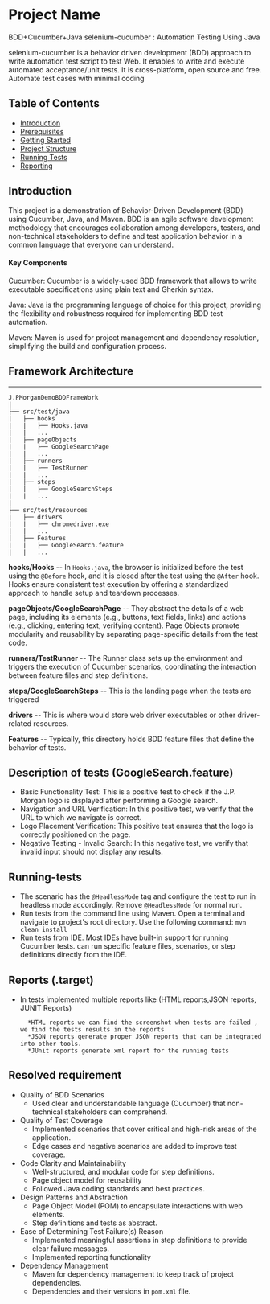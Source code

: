 # Project Name
BDD+Cucumber+Java
selenium-cucumber : Automation Testing Using Java

selenium-cucumber is a behavior driven development (BDD) approach to write automation test script to test Web. It enables to write and execute automated acceptance/unit tests. It is cross-platform, open source and free. Automate test cases with minimal coding

## Table of Contents

- [Introduction](#introduction)
- [Prerequisites](#prerequisites)
- [Getting Started](#getting-started)
- [Project Structure](#project-structure)
- [Running Tests](#running-tests)
- [Reporting](#reporting)


## Introduction
This project is a demonstration of Behavior-Driven Development (BDD) using Cucumber, Java, and Maven. BDD is an agile software development methodology that encourages collaboration among developers, testers, and non-technical stakeholders to define and test application behavior in a common language that everyone can understand.

#### Key Components
Cucumber: Cucumber is a widely-used BDD framework that allows to write executable specifications using plain text and Gherkin syntax.

Java: Java is the programming language of choice for this project, providing the flexibility and robustness required for implementing BDD test automation.

Maven: Maven is used for project management and dependency resolution, simplifying the build and configuration process.

## Framework Architecture
--------------
    J.PMorganDemoBDDFrameWork
    |
    ├── src/test/java
    |   ├── hooks
    |   |   ├── Hooks.java
    |   |   ...
    |   ├── pageObjects
    |   |   ├── GoogleSearchPage
    |   |   ...
    |   ├── runners
    |   |   ├── TestRunner
    |   |   ...
    |   ├── steps
    |   |   ├── GoogleSearchSteps
    |   |   ...
    |
    ├── src/test/resources
    |   ├── drivers
    |   |   ├── chromedriver.exe
    |   |   ...
    |   ├── Features
    |   |   ├── GoogleSearch.feature
    |   |   ...


**hooks/Hooks** -- In `Hooks.java`, the browser is initialized before the test using the `@Before` hook, and it is closed after the test using the `@After` hook. Hooks ensure consistent test execution by offering a standardized approach to handle setup and teardown processes.

**pageObjects/GoogleSearchPage** --  They abstract the details of a web page, including its elements (e.g., buttons, text fields, links) and actions (e.g., clicking, entering text, verifying content).
Page Objects promote modularity and reusability by separating page-specific details from the test code.

**runners/TestRunner** -- The Runner class sets up the environment and triggers the execution of Cucumber scenarios, coordinating the interaction between feature files and step definitions.

**steps/GoogleSearchSteps** -- This is the landing page when the tests are triggered 

**drivers** -- This is where would store web driver executables or other driver-related resources.

**Features** -- Typically, this directory holds BDD feature files that define the behavior of tests.

## Description of tests (GoogleSearch.feature)
* Basic Functionality Test: This is a positive test to check if the J.P. Morgan logo is displayed after performing a Google search.
* Navigation and URL Verification: In this positive test, we verify that the URL to which we navigate is correct.
* Logo Placement Verification: This positive test ensures that the logo is correctly positioned on the page.
* Negative Testing - Invalid Search: In this negative test, we verify that invalid input should not display any results.

## Running-tests

* The scenario has the `@HeadlessMode` tag and configure the test to run in headless mode accordingly. Remove `@HeadlessMode` for normal run.
* Run tests from the command line using Maven. Open a terminal and navigate to project's root directory. Use the following command:
  `mvn clean install`
* Run tests from IDE. Most IDEs have built-in support for running Cucumber tests.  can run specific feature files, scenarios, or step definitions directly from the IDE.


## Reports (.target)
* In tests  implemented multiple reports like (HTML reports,JSON reports, JUNIT Reports)

        *HTML reports we can find the screenshot when tests are failed , we find the tests results in the reports
        *JSON reports generate proper JSON reports that can be integrated into other tools.
        *JUnit reports generate xml report for the running tests



## Resolved requirement
  * Quality of BDD Scenarios
      - Used clear and understandable language (Cucumber) that non-technical stakeholders can comprehend.
  * Quality of Test Coverage
      - Implemented scenarios that cover critical and high-risk areas of the application.
      - Edge cases and negative scenarios are added to improve test coverage.
  * Code Clarity and Maintainability
      - Well-structured, and modular code for step definitions.
      - Page object model for reusability 
      - Followed Java coding standards and best practices.
  * Design Patterns and Abstraction
      - Page Object Model (POM) to encapsulate interactions with web elements.
      - Step definitions and tests as abstract.
  * Ease of Determining Test Failure(s) Reason
      - Implemented meaningful assertions in step definitions to provide clear failure messages.
      - Implemented reporting functionality 
  * Dependency Management
      - Maven for dependency management to keep track of project dependencies.
      - Dependencies and their versions in `pom.xml` file.